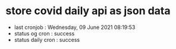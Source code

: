 # store covid daily api as json data

- last cronjob : Wednesday, 09 June 2021 08:19:53
- status og cron : success
- status daily cron : success
      
      